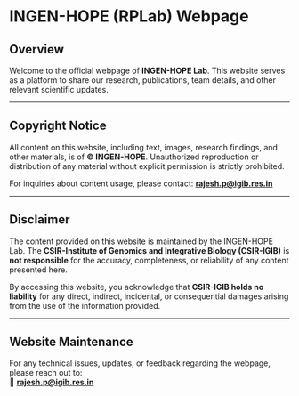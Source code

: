 # INGEN-HOPE (RPLab) Webpage  

## Overview  
Welcome to the official webpage of **INGEN-HOPE Lab**. This website serves as a platform to share our research, publications, team details, and other relevant scientific updates.  

---

## Copyright Notice  
All content on this website, including text, images, research findings, and other materials, is of **© INGEN-HOPE**. Unauthorized reproduction or distribution of any material without explicit permission is strictly prohibited.  

For inquiries about content usage, please contact: **[rajesh.p@igib.res.in](mailto:rajesh.p@igib.res.in)**  

---

## Disclaimer  
The content provided on this website is maintained by the INGEN-HOPE Lab. The **CSIR-Institute of Genomics and Integrative Biology (CSIR-IGIB)** is **not responsible** for the accuracy, completeness, or reliability of any content presented here.  

By accessing this website, you acknowledge that **CSIR-IGIB holds no liability** for any direct, indirect, incidental, or consequential damages arising from the use of the information provided.  

---

## Website Maintenance  
For any technical issues, updates, or feedback regarding the webpage, please reach out to:  
📧 **[rajesh.p@igib.res.in](mailto:rajesh.p@igib.res.in)**  

